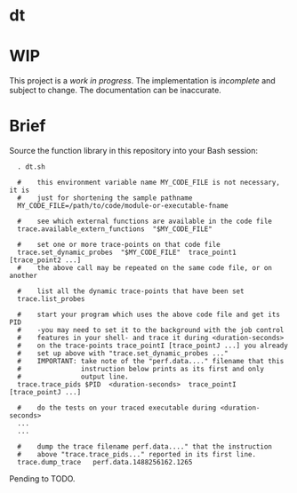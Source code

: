 # dt

# WIP

This project is a *work in progress*. The implementation is *incomplete* and subject to change. The documentation can be inaccurate.

# Brief

Source the function library in this repository into your Bash session:

      . dt.sh
       
      #    this environment variable name MY_CODE_FILE is not necessary, it is
      #    just for shortening the sample pathname
      MY_CODE_FILE=/path/to/code/module-or-executable-fname
       
      #    see which external functions are available in the code file
      trace.available_extern_functions  "$MY_CODE_FILE"
       
      #    set one or more trace-points on that code file
      trace.set_dynamic_probes  "$MY_CODE_FILE"  trace_point1  [trace_point2 ...]
      #    the above call may be repeated on the same code file, or on another
       
      #    list all the dynamic trace-points that have been set
      trace.list_probes
       
      #    start your program which uses the above code file and get its PID
      #    -you may need to set it to the background with the job control
      #    features in your shell- and trace it during <duration-seconds>
      #    on the trace-points trace_pointI [trace_pointJ ...] you already
      #    set up above with "trace.set_dynamic_probes ..."
      #    IMPORTANT: take note of the "perf.data...." filename that this
      #               instruction below prints as its first and only
      #               output line.
      trace.trace_pids $PID  <duration-seconds>  trace_pointI  [trace_pointJ ...]
       
      #    do the tests on your traced executable during <duration-seconds>
      ...
      ...
       
      #    dump the trace filename perf.data...." that the instruction
      #    above "trace.trace_pids..." reported in its first line.
      trace.dump_trace   perf.data.1488256162.1265


Pending to TODO.

